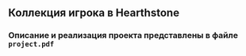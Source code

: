 ## **Коллекция игрока в Hearthstone**

### Описание и реализация проекта представлены в файле `project.pdf`

